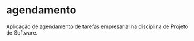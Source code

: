# agendamento
Aplicação de agendamento de tarefas empresarial na disciplina de Projeto de Software.
